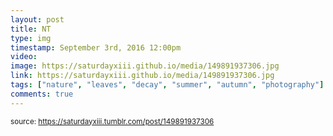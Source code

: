 ```yaml
---
layout: post
title: NT
type: img
timestamp: September 3rd, 2016 12:00pm
video: 
image: https://saturdayxiii.github.io/media/149891937306.jpg
link: https://saturdayxiii.github.io/media/149891937306.jpg
tags: ["nature", "leaves", "decay", "summer", "autumn", "photography"]
comments: true
---
```

  
<small>source: https://saturdayxiii.tumblr.com/post/149891937306</small>